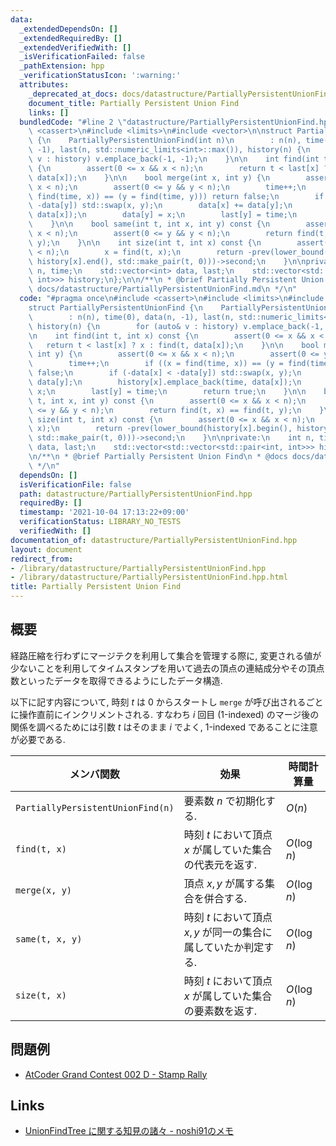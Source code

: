 ```yaml
---
data:
  _extendedDependsOn: []
  _extendedRequiredBy: []
  _extendedVerifiedWith: []
  _isVerificationFailed: false
  _pathExtension: hpp
  _verificationStatusIcon: ':warning:'
  attributes:
    _deprecated_at_docs: docs/datastructure/PartiallyPersistentUnionFind.md
    document_title: Partially Persistent Union Find
    links: []
  bundledCode: "#line 2 \"datastructure/PartiallyPersistentUnionFind.hpp\"\n#include\
    \ <cassert>\n#include <limits>\n#include <vector>\n\nstruct PartiallyPersistentUnionFind\
    \ {\n    PartiallyPersistentUnionFind(int n)\n        : n(n), time(0), data(n,\
    \ -1), last(n, std::numeric_limits<int>::max()), history(n) {\n        for (auto&\
    \ v : history) v.emplace_back(-1, -1);\n    }\n\n    int find(int t, int x) const\
    \ {\n        assert(0 <= x && x < n);\n        return t < last[x] ? x : find(t,\
    \ data[x]);\n    }\n\n    bool merge(int x, int y) {\n        assert(0 <= x &&\
    \ x < n);\n        assert(0 <= y && y < n);\n        time++;\n        if ((x =\
    \ find(time, x)) == (y = find(time, y))) return false;\n        if (-data[x] <\
    \ -data[y]) std::swap(x, y);\n        data[x] += data[y];\n        history[x].emplace_back(time,\
    \ data[x]);\n        data[y] = x;\n        last[y] = time;\n        return true;\n\
    \    }\n\n    bool same(int t, int x, int y) const {\n        assert(0 <= x &&\
    \ x < n);\n        assert(0 <= y && y < n);\n        return find(t, x) == find(t,\
    \ y);\n    }\n\n    int size(int t, int x) const {\n        assert(0 <= x && x\
    \ < n);\n        x = find(t, x);\n        return -prev(lower_bound(history[x].begin(),\
    \ history[x].end(), std::make_pair(t, 0)))->second;\n    }\n\nprivate:\n    int\
    \ n, time;\n    std::vector<int> data, last;\n    std::vector<std::vector<std::pair<int,\
    \ int>>> history;\n};\n\n/**\n * @brief Partially Persistent Union Find\n * @docs\
    \ docs/datastructure/PartiallyPersistentUnionFind.md\n */\n"
  code: "#pragma once\n#include <cassert>\n#include <limits>\n#include <vector>\n\n\
    struct PartiallyPersistentUnionFind {\n    PartiallyPersistentUnionFind(int n)\n\
    \        : n(n), time(0), data(n, -1), last(n, std::numeric_limits<int>::max()),\
    \ history(n) {\n        for (auto& v : history) v.emplace_back(-1, -1);\n    }\n\
    \n    int find(int t, int x) const {\n        assert(0 <= x && x < n);\n     \
    \   return t < last[x] ? x : find(t, data[x]);\n    }\n\n    bool merge(int x,\
    \ int y) {\n        assert(0 <= x && x < n);\n        assert(0 <= y && y < n);\n\
    \        time++;\n        if ((x = find(time, x)) == (y = find(time, y))) return\
    \ false;\n        if (-data[x] < -data[y]) std::swap(x, y);\n        data[x] +=\
    \ data[y];\n        history[x].emplace_back(time, data[x]);\n        data[y] =\
    \ x;\n        last[y] = time;\n        return true;\n    }\n\n    bool same(int\
    \ t, int x, int y) const {\n        assert(0 <= x && x < n);\n        assert(0\
    \ <= y && y < n);\n        return find(t, x) == find(t, y);\n    }\n\n    int\
    \ size(int t, int x) const {\n        assert(0 <= x && x < n);\n        x = find(t,\
    \ x);\n        return -prev(lower_bound(history[x].begin(), history[x].end(),\
    \ std::make_pair(t, 0)))->second;\n    }\n\nprivate:\n    int n, time;\n    std::vector<int>\
    \ data, last;\n    std::vector<std::vector<std::pair<int, int>>> history;\n};\n\
    \n/**\n * @brief Partially Persistent Union Find\n * @docs docs/datastructure/PartiallyPersistentUnionFind.md\n\
    \ */\n"
  dependsOn: []
  isVerificationFile: false
  path: datastructure/PartiallyPersistentUnionFind.hpp
  requiredBy: []
  timestamp: '2021-10-04 17:13:22+09:00'
  verificationStatus: LIBRARY_NO_TESTS
  verifiedWith: []
documentation_of: datastructure/PartiallyPersistentUnionFind.hpp
layout: document
redirect_from:
- /library/datastructure/PartiallyPersistentUnionFind.hpp
- /library/datastructure/PartiallyPersistentUnionFind.hpp.html
title: Partially Persistent Union Find
---
```

## 概要
経路圧縮を行わずにマージテクを利用して集合を管理する際に, 変更される値が少ないことを利用してタイムスタンプを用いて過去の頂点の連結成分やその頂点数といったデータを取得できるようにしたデータ構造.

以下に記す内容について, 時刻 $t$ は 0 からスタートし `merge` が呼び出されるごとに操作直前にインクリメントされる. すなわち $i$ 回目 (1-indexed) のマージ後の関係を調べるためには引数 $t$ はそのまま $i$ でよく,  1-indexed であることに注意が必要である.

| メンバ関数                        | 効果                                                             | 時間計算量  |
| --------------------------------- | ---------------------------------------------------------------- | ----------- |
| `PartiallyPersistentUnionFind(n)` | 要素数 $n$ で初期化する.                                         | $O(n)$      |
| `find(t, x)`                      | 時刻 $t$ において頂点 $x$ が属していた集合の代表元を返す.        | $O(\log n)$ |
| `merge(x, y)`                     | 頂点 $x, y$ が属する集合を併合する.                              | $O(\log n)$ |
| `same(t, x, y)`                   | 時刻 $t$ において頂点 $x, y$ が同一の集合に属していたか判定する. | $O(\log n)$ |
| `size(t, x)`                      | 時刻 $t$ において頂点 $x$ が属していた集合の要素数を返す.        | $O(\log n)$ |

## 問題例
- [AtCoder Grand Contest 002 D - Stamp Rally](https://atcoder.jp/contests/agc002/tasks/agc002_d)

## Links
- [UnionFindTree に関する知見の諸々 - noshi91のメモ](https://noshi91.hatenablog.com/entry/2018/05/30/191943)